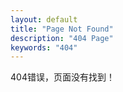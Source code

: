 ```yaml
---
layout: default
title: "Page Not Found"
description: "404 Page"
keywords: "404"
---
```


404错误，页面没有找到！  
